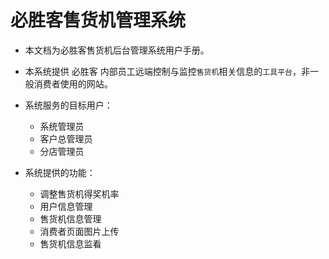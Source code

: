 # 必胜客售货机管理系统

* 本文档为必胜客售货机后台管理系统用户手册。

* 本系统提供 必胜客 内部员工远端控制与监控`售货机`相关信息的`工具平台`，非一般消费者使用的网站。

* 系统服务的目标用户：

  * 系统管理员
  * 客户总管理员
  * 分店管理员


* 系统提供的功能：

  * 调整售货机得奖机率
  * 用户信息管理
  * 售货机信息管理
  * 消费者页面图片上传
  * 售货机信息监看




